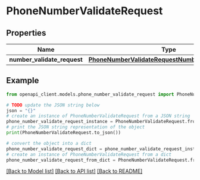 # PhoneNumberValidateRequest


## Properties

Name | Type | Description | Notes
------------ | ------------- | ------------- | -------------
**number_validate_request** | [**PhoneNumberValidateRequestNumberValidateRequest**](PhoneNumberValidateRequestNumberValidateRequest.md) |  | 

## Example

```python
from openapi_client.models.phone_number_validate_request import PhoneNumberValidateRequest

# TODO update the JSON string below
json = "{}"
# create an instance of PhoneNumberValidateRequest from a JSON string
phone_number_validate_request_instance = PhoneNumberValidateRequest.from_json(json)
# print the JSON string representation of the object
print(PhoneNumberValidateRequest.to_json())

# convert the object into a dict
phone_number_validate_request_dict = phone_number_validate_request_instance.to_dict()
# create an instance of PhoneNumberValidateRequest from a dict
phone_number_validate_request_from_dict = PhoneNumberValidateRequest.from_dict(phone_number_validate_request_dict)
```
[[Back to Model list]](../README.md#documentation-for-models) [[Back to API list]](../README.md#documentation-for-api-endpoints) [[Back to README]](../README.md)


